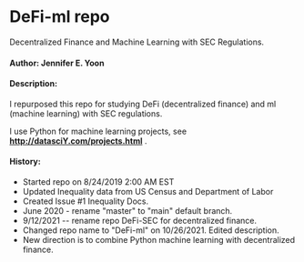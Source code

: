 # DeFi-ml repo
Decentralized Finance and Machine Learning with SEC Regulations.  

#### Author: Jennifer E. Yoon  

#### Description:  

I repurposed this repo for studying DeFi (decentralized finance) and ml (machine learning) with SEC regulations.    

I use Python for machine learning projects, see **http://datasciY.com/projects.html** .

#### History:  

 * Started repo on 8/24/2019 2:00 AM EST  
 * Updated Inequality data from US Census and Department of Labor  
 * Created Issue #1 Inequality Docs.  
 * June 2020 - rename "master" to "main" default branch.  
 * 9/12/2021 -- rename repo DeFi-SEC for decentralized finance.  
 * Changed repo name to "DeFi-ml" on 10/26/2021.  Edited description.  
 * New direction is to combine Python machine learning with decentralized finance.    


